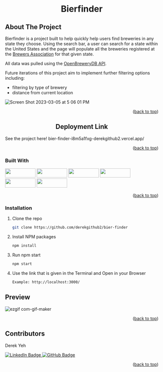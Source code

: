
<h1 align="center">Bierfinder</h1>

<!-- ABOUT THE PROJECT -->
## About The Project

Bierfinder is a project built to help quickly help users find breweries in any state they choose. Using the search bar, a user can search for a state within the United States and the page will populate all the breweries registered at the [Brewers Association](https://www.brewersassociation.org/) for that given state. 

All data was pulled using the [OpenBreweryDB API](https://www.openbrewerydb.org/). 

Future iterations of this project aim to implement further filtering options including: 
- filtering by type of brewery
- distance from current location

![Screen Shot 2023-03-05 at 5 06 01 PM](https://user-images.githubusercontent.com/113647295/222997707-5d757503-5e35-48d6-acff-4300e9f344d3.png)

<p align="right">(<a href="#readme-top">back to top</a>)</p>

<div>
  <h2 align="center">Deployment Link</h2>
</div>

See the project here! bier-finder-i8m5a1fxg-derekgithub2.vercel.app/

<p align="right">(<a href="#readme-top">back to top</a>)</p>

### Built With

<div>
  <img src="https://img.shields.io/badge/-react-333333?logo=react&style=for-the-badge" width="100" height="30"/>
  <img src="https://img.shields.io/badge/-react%20router-f44250?logo=react%20router&logoColor=white&style=for-the-badge" width="100" height="30"/>
  <img src="https://img.shields.io/badge/-cypress-007780?logo=cypress&logoColor=white&style=for-the-badge" width="100" height="30"/>
  <img src="https://img.shields.io/badge/-CSS3-315780?logo=css3&style=for-the-badge" width="100" height="30"/>
  <img src="https://img.shields.io/badge/-npm-c12127?logo=npm&logoColor=white&style=for-the-badge" width="100"  height="30"/>
  <img src="https://img.shields.io/badge/JavaScript-323330?style=for-the-badge&logo=javascript&logoColor=F7DF1E" width="100" height="30" />
</div>

<p align="right">(<a href="#readme-top">back to top</a>)</p>


### Installation

1. Clone the repo
   ```sh
   git clone https://github.com/derekgithub2/bier-finder
   ```
2. Install NPM packages
   ```sh
   npm install
   ```
3. Run npm start
   ```sh
   npm start
   ```
4. Use the link that is given in the Terminal and Open in your Browser
   ```sh
   Example: http://localhost:3000/
   ```


<!-- USAGE EXAMPLES -->
## Preview

![ezgif com-gif-maker](https://user-images.githubusercontent.com/113647295/222998241-7583429e-c337-465f-a176-40946ab0d03e.gif)

<p align="right">(<a href="#readme-top">back to top</a>)</p>

## Contributors
  
  
Derek Yeh

<p>
<a href="https://www.linkedin.com/in/derekyeh/" rel="nofollow"> 
    <img src="https://camo.githubusercontent.com/e0278098417dddf9727cfee70a5eb84af38a20705b3bded56cf91cb5feb29d7d/68747470733a2f2f696d672e736869656c64732e696f2f62616467652f4c696e6b6564496e2d626c75653f7374796c653d666f722d7468652d6261646765266c6f676f3d6c696e6b6564696e266c6f676f436f6c6f723d7768697465" alt="LinkedIn Badge" data-canonical-src="https://img.shields.io/badge/LinkedIn-blue?style=for-the-badge&amp;logo=linkedin&amp;logoColor=white" style="max-width: 100%;">
  </a>
 
 <a href="https://github.com/derekgithub2">
    <img src="https://camo.githubusercontent.com/053afc74b933b7e1f909c8e121a327df0657ffa1be49b9397ea940545ebb5318/68747470733a2f2f696d672e736869656c64732e696f2f62616467652f2d6769746875622d626c61636b3f7374796c653d666f722d7468652d6261646765266c6f676f3d676974687562266c6f676f436f6c6f723d7768697465" alt="GitHub Badge" data-canonical-src="https://img.shields.io/badge/-github-black?style=for-the-badge&amp;logo=github&amp;logoColor=white" style="max-width: 100%;">
  </a>
  </p>

<p align="right">(<a href="#readme-top">back to top</a>)</p>
